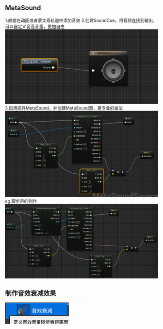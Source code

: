 ## MetaSound
1.直接在动画或者蒙太奇轨道中添加音效
2.创建SoundCue，将音频连接到输出，可以自定义音高音量，更加自由
![输入图片说明](/imgs/2024-08-11/OKhtnAFVMAb0omy8.png)
3.启用插件MetaSound，并创建MetaSound源，更专业的做法
![输入图片说明](/imgs/2024-08-11/pKHJykIlLKdg7zNb.png)
eg.脚步声的制作
![输入图片说明](/imgs/2024-08-11/sdYqCUJ7DIe1Y0kp.png)
## 制作音效衰减效果
![输入图片说明](/imgs/2024-08-15/981LCVJCLCULJZht.png)

<!--stackedit_data:
eyJoaXN0b3J5IjpbLTE5Mzc1MzEyOCwtODYzNzAzNzkxXX0=
-->